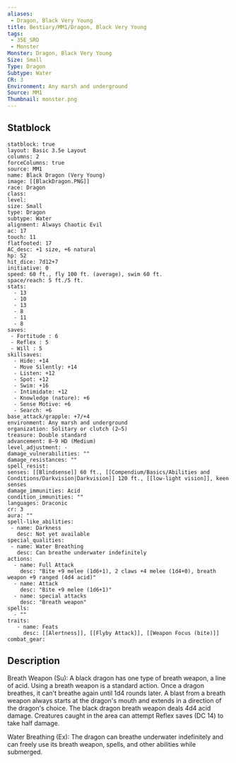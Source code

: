 ```yaml
---
aliases:
 - Dragon, Black Very Young
title: Bestiary/MM1/Dragon, Black Very Young
tags:
 - 35E_SRD
 - Monster
Monster: Dragon, Black Very Young
Size: Small
Type: Dragon
Subtype: Water
CR: 3
Environment: Any marsh and underground
Source: MM1
Thumbnail: monster.png
---
```


## Statblock

```statblock
statblock: true
layout: Basic 3.5e Layout
columns: 2
forceColumns: true
source: MM1 
name: Black Dragon (Very Young)
image: [[BlackDragon.PNG]]
race: Dragon
class: 
level: 
size: Small
type: Dragon
subtype: Water
alignment: Always Chaotic Evil
ac: 17
touch: 11
flatfooted: 17
AC_desc: +1 size, +6 natural
hp: 52
hit_dice: 7d12+7
initiative: 0
speed: 60 ft., fly 100 ft. (average), swim 60 ft.
space/reach: 5 ft./5 ft.
stats:
  - 13
  - 10
  - 13
  - 8
  - 11
  - 8
saves:
 - Fortitude : 6
 - Reflex : 5
 - Will : 5
skillsaves:
  - Hide: +14
  - Move Silently: +14
  - Listen: +12
  - Spot: +12
  - Swim: +16
  - Intimidate: +12
  - Knowledge (nature): +6
  - Sense Motive: +6
  - Search: +6
base_attack/grapple: +7/+4
environment: Any marsh and underground
organization: Solitary or clutch (2–5)
treasure: Double standard
advancement: 8–9 HD (Medium)
level_adjustment: -
damage_vulnerabilities: ""
damage_resistances: ""
spell_resist: 
senses: [[Blindsense]] 60 ft., [[Compendium/Basics/Abilities and Conditions/Darkvision|Darkvision]] 120 ft., [[low-light vision]], keen senses
damage_immunities: Acid
condition_immunities: ""
languages: Draconic
cr: 3
aura: ""
spell-like_abilities:
 - name: Darkness
   desc: Not yet available
special_qualities:
 - name: Water Breathing
   desc: Can breathe underwater indefinitely
actions:
  - name: Full Attack
    desc: "Bite +9 melee (1d6+1), 2 claws +4 melee (1d4+0), breath weapon +9 ranged (4d4 acid)"
  - name: Attack
    desc: "Bite +9 melee (1d6+1)"
  - name: special attacks
    desc: "Breath weapon"
spells:
  - ""
traits:
   - name: Feats
     desc: [[Alertness]], [[Flyby Attack]], [[Weapon Focus (bite)]]
combat_gear:  
```

## Description






Breath Weapon (Su): A black dragon has one type of breath weapon, a line of acid. Using a breath weapon is a standard action. Once a dragon breathes, it can't breathe again until 1d4 rounds later. A blast from a breath weapon always starts at the dragon's mouth and extends in a direction of the dragon's choice. The black dragon breath weapon deals 4d4 acid damage. Creatures caught in the area can attempt Reflex saves (DC 14) to take half damage.

Water Breathing (Ex): The dragon can breathe underwater indefinitely and can freely use its breath weapon, spells, and other abilities while submerged.